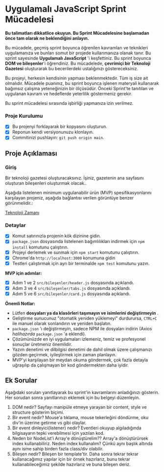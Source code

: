 # Uygulamalı JavaScript Sprint Mücadelesi

**Bu talimatları dikkatlice okuyun. Bu Sprint Mücadelesine başlamadan önce tam olarak ne beklendiğini anlayın.**

Bu mücadele, geçmiş sprint boyunca öğrenilen kavramları ve teknikleri uygulamanıza ve bunları somut bir projede kullanmanıza olanak tanır. Bu sprint sayesinde **Uygulamalı JavaScript** 'i keşfettiniz. Bu sprint boyunca **DOM ve bileşenler**'i öğrendiniz. Bu mücadelede, **çevrimiçi bir Teknoloji Gazetesi** oluşturarak bu becerilerdeki ustalığınızı göstereceksiniz.

Bu projeyi, herkesin kendisinin yapması beklenmektedir. Tüm iş size ait olmalıdır. Mücadele puanınız, bu sprint boyunca işlenen materyali kullanarak bağımsız çalışma yeteneğinizin bir ölçüsüdür. Önceki Sprint'te tanıtılan ve uygulanan kavram ve hedeflerde yeterlilik göstermeniz gerekir.

Bu sprint mücadelesi sırasında işbirliği yapmanıza izin verilmez.

### Proje Kurulumu

* [X] Bu projenyi forklayarak bir kopyasını oluşturun.
* [X] Reponun kendi versiyonunuzu klonlayın.
* [X] Commitinizi pushlayın: `git push origin main`.

## Proje Açıklaması

### Giriş

Bir teknoloji gazetesi oluşturacaksınız. İşiniz, gazetenin ana sayfasını oluşturan bileşenleri oluşturmak olacak..

Aşağıda listelenen minimum uygulanabilir ürün (MVP) spesifikasyonlarını karşılayan projeniz, aşağıda bağlantısı verilen görüntüye benzer görünmelidir.:

[Teknoloji Zamanı](/tasarım.png)

### Detaylar

- [X] Komut satırınızla projenin kök dizinine gidin.
- [X] `package.json` dosyasında listelenen bağımlılıkları indirmek için `npm install` komutunu çalıştırın.
- [X] Projeyi derlemek ve sunmak için `npm start` komutunu çalıştırın.
- [X] Chrome'da `http://localhost:3000` konumuna gidin
- [X] Testleri çalıştırmak için ayrı bir terminalde `npm test` komutunu yazın.

**MVP için adımlar:**

- [X] Adım 1 ve 2 `src/bileşenler/header.js` dosyasında açıklandı.
- [X] Adım 3 ve 4 `src/bileşenler/tabs.js` dosyasında açıklandı.
- [X] Adım 5 ve 6 `src/bileşenler/card.js` dosyasında açıklandı.

**Önemli Notlar:**

- Lütfen **dosyaları ya da klasörleri taşımayın ve isimlerini değiştirmeyin** .
- Geliştirme sunucunuz "otomatik yeniden yüklemeyi" durdurursa, `CTRL+C` ile manuel olarak sonlandırın ve yeniden başlatın.
- `package.json` 'ı değiştirmeyin, sadece NPM ile dosyaları indirin (Axios _halihazırda_ `package.json` 'a eklendi).
- Çözümünüzde en iyi uygulamaları izlemeniz, temiz ve profesyonel sonuçlar üretmeniz önemlidir.
- Yazım denetimi ve dilbilgisi denetimi de dahil olmak üzere çalışmanızı gözden geçirmek, iyileştirmek için zaman planlayın.
- MVP'yi karşılayan bir meydan okuma göndermek, çok fazla detayla uğraşılıp da çalışmayan bir kod göndermekten daha iyidir.


## Ek Sorular

Aşağıdaki soruları yanıtlayarak bu sprint'in kavramlarını anladığınızı gösterin. Her sorudan sonra yanıtlarınızı eklemek için bu belgeyi düzenleyin.

1. DOM nedir?
    Sayfayı manipüle etmeye yarayan bir content, style ve structure gösterim biçimi.
2. Bir event nedir?
    Mouse'a tıklama, mouse tekerleğini döndürme, oku div'in üzerine getirme vs gibi olaylar.
3. Bir event dinleyici(listener) nedir?
    Eventleri okuyup algıladığında bilgisayarın tepki verebilmesi için yazılan kod.
4. Neden bir NodeList'i Array'e dönüştürelim??
    Array'a dönüştürürsek index kullanabiliriz. Neden index kullanalım? Çünkü aynı başlık altında aynı isme sahip birden fazla class/div olabilir.
5. Bileşen nedir?
    Bileşen bir template'tir. Daha sonra tekrar tekrar kullanacağımız yapılar için bir örnek hazırlarız, bunu tekrar kullanabileceğimiz şekilde hazırlarız ve buna bileşen deriz.
